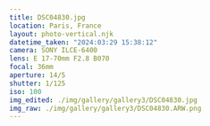 ```yaml
---
title: DSC04830.jpg
location: Paris, France
layout: photo-vertical.njk
datetime_taken: "2024:03:29 15:38:12"
camera: SONY ILCE-6400
lens: E 17-70mm F2.8 B070
focal: 36mm
aperture: 14/5
shutter: 1/125
iso: 100
img_edited: ./img/gallery/gallery3/DSC04830.jpg
img_raw: ./img/gallery/gallery3/DSC04830.ARW.png
---
```

